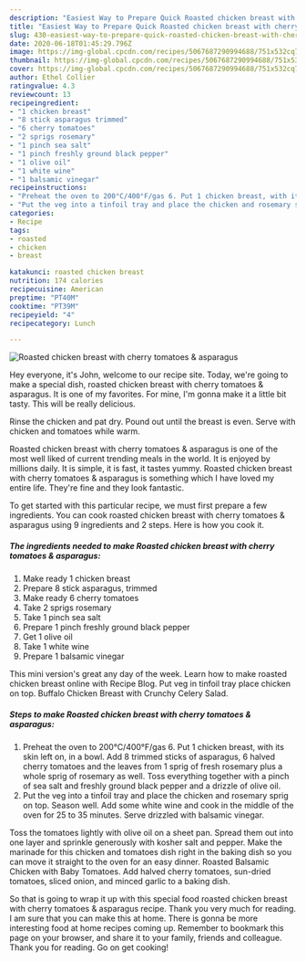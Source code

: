 ```yaml
---
description: "Easiest Way to Prepare Quick Roasted chicken breast with cherry tomatoes &amp;amp; asparagus"
title: "Easiest Way to Prepare Quick Roasted chicken breast with cherry tomatoes &amp;amp; asparagus"
slug: 430-easiest-way-to-prepare-quick-roasted-chicken-breast-with-cherry-tomatoes-and-amp-asparagus
date: 2020-06-18T01:45:29.796Z
image: https://img-global.cpcdn.com/recipes/5067687290994688/751x532cq70/roasted-chicken-breast-with-cherry-tomatoes-asparagus-recipe-main-photo.jpg
thumbnail: https://img-global.cpcdn.com/recipes/5067687290994688/751x532cq70/roasted-chicken-breast-with-cherry-tomatoes-asparagus-recipe-main-photo.jpg
cover: https://img-global.cpcdn.com/recipes/5067687290994688/751x532cq70/roasted-chicken-breast-with-cherry-tomatoes-asparagus-recipe-main-photo.jpg
author: Ethel Collier
ratingvalue: 4.3
reviewcount: 13
recipeingredient:
- "1 chicken breast"
- "8 stick asparagus trimmed"
- "6 cherry tomatoes"
- "2 sprigs rosemary"
- "1 pinch sea salt"
- "1 pinch freshly ground black pepper"
- "1 olive oil"
- "1 white wine"
- "1 balsamic vinegar"
recipeinstructions:
- "Preheat the oven to 200°C/400°F/gas 6. Put 1 chicken breast, with its skin left on, in a bowl. Add 8 trimmed sticks of asparagus, 6 halved cherry tomatoes and the leaves from 1 sprig of fresh rosemary plus a whole sprig of rosemary as well. Toss everything together with a pinch of sea salt and freshly ground black pepper and a drizzle of olive oil."
- "Put the veg into a tinfoil tray and place the chicken and rosemary sprig on top. Season well. Add some white wine and cook in the middle of the oven for 25 to 35 minutes. Serve drizzled with balsamic vinegar."
categories:
- Recipe
tags:
- roasted
- chicken
- breast

katakunci: roasted chicken breast 
nutrition: 174 calories
recipecuisine: American
preptime: "PT40M"
cooktime: "PT39M"
recipeyield: "4"
recipecategory: Lunch

---
```



![Roasted chicken breast with cherry tomatoes &amp; asparagus](https://img-global.cpcdn.com/recipes/5067687290994688/751x532cq70/roasted-chicken-breast-with-cherry-tomatoes-asparagus-recipe-main-photo.jpg)

Hey everyone, it's John, welcome to our recipe site. Today, we're going to make a special dish, roasted chicken breast with cherry tomatoes &amp; asparagus. It is one of my favorites. For mine, I'm gonna make it a little bit tasty. This will be really delicious.

Rinse the chicken and pat dry. Pound out until the breast is even. Serve with chicken and tomatoes while warm.

Roasted chicken breast with cherry tomatoes &amp; asparagus is one of the most well liked of current trending meals in the world. It is enjoyed by millions daily. It is simple, it is fast, it tastes yummy. Roasted chicken breast with cherry tomatoes &amp; asparagus is something which I have loved my entire life. They're fine and they look fantastic.


To get started with this particular recipe, we must first prepare a few ingredients. You can cook roasted chicken breast with cherry tomatoes &amp; asparagus using 9 ingredients and 2 steps. Here is how you cook it.

<!--inarticleads1-->

##### The ingredients needed to make Roasted chicken breast with cherry tomatoes &amp; asparagus:

1. Make ready 1 chicken breast
1. Prepare 8 stick asparagus, trimmed
1. Make ready 6 cherry tomatoes
1. Take 2 sprigs rosemary
1. Take 1 pinch sea salt
1. Prepare 1 pinch freshly ground black pepper
1. Get 1 olive oil
1. Take 1 white wine
1. Prepare 1 balsamic vinegar


This mini version&#39;s great any day of the week. Learn how to make roasted chicken breast online with Recipe Blog. Put veg in tinfoil tray place chicken on top. Buffalo Chicken Breast with Crunchy Celery Salad. 

<!--inarticleads2-->

##### Steps to make Roasted chicken breast with cherry tomatoes &amp; asparagus:

1. Preheat the oven to 200°C/400°F/gas 6. Put 1 chicken breast, with its skin left on, in a bowl. Add 8 trimmed sticks of asparagus, 6 halved cherry tomatoes and the leaves from 1 sprig of fresh rosemary plus a whole sprig of rosemary as well. Toss everything together with a pinch of sea salt and freshly ground black pepper and a drizzle of olive oil.
1. Put the veg into a tinfoil tray and place the chicken and rosemary sprig on top. Season well. Add some white wine and cook in the middle of the oven for 25 to 35 minutes. Serve drizzled with balsamic vinegar.


Toss the tomatoes lightly with olive oil on a sheet pan. Spread them out into one layer and sprinkle generously with kosher salt and pepper. Make the marinade for this chicken and tomatoes dish right in the baking dish so you can move it straight to the oven for an easy dinner. Roasted Balsamic Chicken with Baby Tomatoes. Add halved cherry tomatoes, sun-dried tomatoes, sliced onion, and minced garlic to a baking dish. 

So that is going to wrap it up with this special food roasted chicken breast with cherry tomatoes &amp; asparagus recipe. Thank you very much for reading. I am sure that you can make this at home. There is gonna be more interesting food at home recipes coming up. Remember to bookmark this page on your browser, and share it to your family, friends and colleague. Thank you for reading. Go on get cooking!
